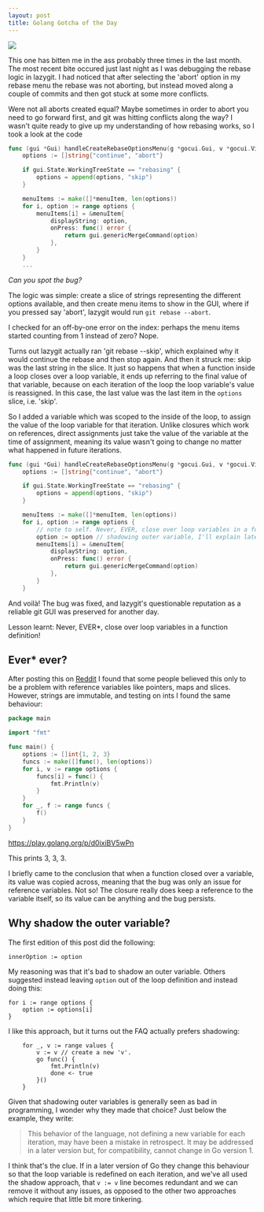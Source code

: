 ```yaml
---
layout: post
title: Golang Gotcha of the Day
---
```


![](https://i.imgur.com/ROe5zJ8.png)

This one has bitten me in the ass probably three times in the last month. The most recent bite occured just last night as I was debugging the rebase logic in lazygit. I had noticed that after selecting the 'abort' option in my rebase menu the rebase was not aborting, but instead moved along a couple of commits and then got stuck at some more conflicts.

Were not all aborts created equal? Maybe sometimes in order to abort you need to go forward first, and git was hitting conflicts along the way? I wasn't quite ready to give up my understanding of how rebasing works, so I took a look at the code

```go
func (gui *Gui) handleCreateRebaseOptionsMenu(g *gocui.Gui, v *gocui.View) error {
	options := []string{"continue", "abort"}

	if gui.State.WorkingTreeState == "rebasing" {
		options = append(options, "skip")
	}

	menuItems := make([]*menuItem, len(options))
	for i, option := range options {
		menuItems[i] = &menuItem{
			displayString: option,
			onPress: func() error {
				return gui.genericMergeCommand(option)
			},
		}
	}
	...
```

_Can you spot the bug?_

The logic was simple: create a slice of strings representing the different options available, and then create menu items to show in the GUI, where if you pressed say 'abort', lazygit would run `git rebase --abort`.

I checked for an off-by-one error on the index: perhaps the menu items started counting from 1 instead of zero? Nope.

Turns out lazygit actually ran 'git rebase --skip', which explained why it would continue the rebase and then stop again. And then it struck me: skip was the last string in the slice. It just so happens that when a function inside a loop closes over a loop variable, it ends up referring to the final value of that variable, because on each iteration of the loop the loop variable's value is reassigned. In this case, the last value was the last item in the `options` slice, i.e. 'skip'.

So I added a variable which was scoped to the inside of the loop, to assign the value of the loop variable for that iteration. Unlike closures which work on references, direct assignments just take the value of the variable at the time of assignment, meaning its value wasn't going to change no matter what happened in future iterations.

```go
func (gui *Gui) handleCreateRebaseOptionsMenu(g *gocui.Gui, v *gocui.View) error {
	options := []string{"continue", "abort"}

	if gui.State.WorkingTreeState == "rebasing" {
		options = append(options, "skip")
	}

	menuItems := make([]*menuItem, len(options))
	for i, option := range options {
		// note to self. Never, EVER, close over loop variables in a function
		option := option // shadowing outer variable, I'll explain later
		menuItems[i] = &menuItem{
			displayString: option,
			onPress: func() error {
				return gui.genericMergeCommand(option)
			},
		}
	}
```

And voilà! The bug was fixed, and lazygit's questionable reputation as a reliable git GUI was preserved for another day.

Lesson learnt: Never, EVER\*, close over loop variables in a function definition!

## Ever\* ever?

After posting this on [Reddit](https://www.reddit.com/r/golang/comments/f9sayq/go_gotcha_of_the_day_never_close_over_loop/) I found that some people believed this only to be a problem with reference variables like pointers, maps and slices. However, strings are immutable, and testing on ints I found the same behaviour:

```go
package main

import "fmt"

func main() {
	options := []int{1, 2, 3}
	funcs := make([]func(), len(options))
	for i, v := range options {
		funcs[i] = func() {
			fmt.Println(v)
		}
	}
	for _, f := range funcs {
		f()
	}
}
```

https://play.golang.org/p/d0ixiBV5wPn

This prints 3, 3, 3.

I briefly came to the conclusion that when a function closed over a variable, its value was copied across, meaning that the bug was only an issue for reference variables. Not so! The closure really does keep a reference to the variable itself, so its value can be anything and the bug persists.

## Why shadow the outer variable?

The first edition of this post did the following:

```
innerOption := option
```

My reasoning was that it's bad to shadow an outer variable. Others suggested instead leaving `option` out of the loop definition and instead doing this:

```
for i := range options {
	option := options[i]
}
```

I like this approach, but it turns out the FAQ actually prefers shadowing:

```
    for _, v := range values {
        v := v // create a new 'v'.
        go func() {
            fmt.Println(v)
            done <- true
        }()
    }
```

Given that shadowing outer variables is generally seen as bad in programming, I wonder why they made that choice? Just below the example, they write:

> This behavior of the language, not defining a new variable for each iteration, may have been a mistake in retrospect. It may be addressed in a later version but, for compatibility, cannot change in Go version 1.

I think that's the clue. If in a later version of Go they change this behaviour so that the loop variable is redefined on each iteration, and we've all used the shadow approach, that `v := v` line becomes redundant and we can remove it without any issues, as opposed to the other two approaches which require that little bit more tinkering.
